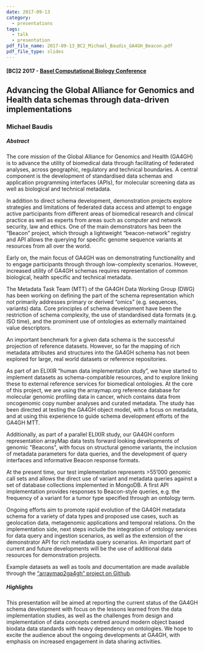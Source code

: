 ```yaml
---
date: 2017-09-13
category:
  - presentations
tags:
  - talk
  - presentation
pdf_file_name: 2017-09-13_BC2_Michael_Baudis_GA4GH_Beacon.pdf
pdf_file_type: slides
---
```


#### [BC]2 2017 - [Basel Computational Biology Conference](https://www.bc2.ch/2017/)
## Advancing the Global Alliance for Genomics and Health data schemas through data-driven implementations
### Michael Baudis

##### Abstract

The core mission of the Global Alliance for Genomics and Health (GA4GH) is to advance the utility of biomedical data through facilitating of federated analyses, across geographic, regulatory and technical boundaries. A central component is the development of standardised data schemas and application programming interfaces (APIs), for molecular screening data as well as biological and technical metadata.

In addition to direct schema development, demonstration projects explore strategies and limitations of federated data access and attempt to engage active participants from different areas of biomedical research and clinical practice as well as experts from areas such as computer and network security, law and ethics. One of the main demonstrators has been the “Beacon” project, which through a lightweight “beacon-network” registry and API allows the querying for specific genome sequence variants at resources from all over the world.

Early on, the main focus of GA4GH was on demonstrating functionality and to engage participants through through low-complexity scenarios. However, increased utility of GA4GH schemas requires representation of common biological, health specific and technical metadata.

The Metadata Task Team (MTT) of the GA4GH Data Working Group (DWG) has been working on defining the part of the schema representation which not primarily addresses primary or derived “omics” (e.g. sequences, variants) data. Core principles of schema development have been the restriction of schema complexity, the use of standardised data formats (e.g. ISO time), and the prominent use of ontologies as externally maintained value descriptors.

An important benchmark for a given data schema is the successful projection of reference datasets. However, so far the mapping of rich metadata attributes and structures into the GA4GH schema has not been explored for large, real world datasets or reference repositories.

As part of an ELIXIR “human data implementation study”, we have started to implement datasets as schema-compatible resources, and to explore linking these to external reference services for biomedical ontologies. At the core of this project, we are using the arraymap.org reference database for molecular genomic profiling data in cancer, which contains data from oncogenomic copy number analyses and curated metadata. The study has been directed at testing the GA4GH object model, with a focus on metadata, and at using this experience to guide schema development efforts of the GA4GH MTT. 

Additionally, as part of a parallel ELIXIR study, our GA4GH conform representation arrayMap data tests forward looking developments of genomic "Beacons", with focus on structural genome variants, the inclusion of metadata parameters for data queries, and the development of query interfaces and informative Beacon response formats.

At the present time, our test implementation represents >55’000 genomic call sets and allows the direct use of variant and metadata queries against a set of database collections implemented in MongoDB. A first API implementation provides responses to Beacon-style queries, e.g. the frequency of a variant for a tumor type specified through an ontology term.

Ongoing efforts aim to promote rapid evolution of the GA4GH metadata schema for a variety of data types and proposed use cases, such as geolocation data, metagenomic applications and temporal relations. On the implementation side, next steps include the integration of ontology services for data query and ingestion scenarios, as well as the extension of the demonstrator API for rich metadata query scenarios. An important part of current and future developments will be the use of additional data resources for demonstration projects.

Example datasets as well as tools and documentation are made available through the [“arraymap2ga4gh” project on Github](http://github.com/progenetix/).

##### Highlights

This presentation will be aimed at reporting the current status of the GA4GH schema development with focus on the lessons learned from the data implementation studies, as well as the challenges from design and implementation of data concepts centred around modern object based biodata data standards with heavy dependency on ontologies. We hope to excite the audience about the ongoing developments at GA4GH, with emphasis on increased engagement in data sharing activities.
